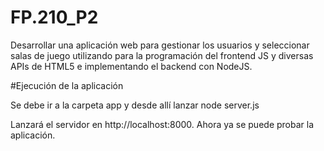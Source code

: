 # FP.210_P2
Desarrollar una aplicación web para gestionar los usuarios y seleccionar salas de juego utilizando para la programación del frontend JS y diversas APIs de HTML5 e implementando el backend con NodeJS.

#Ejecución de la aplicación

Se debe ir a la carpeta app y desde allí lanzar node server.js

Lanzará el servidor en http://localhost:8000. Ahora ya se puede probar la aplicación.




